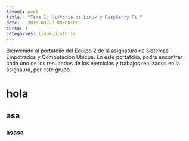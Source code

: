 ```yaml
---
layout: post
title:  "Tema 1: Historia de Linux y Raspberry Pi "
date:   2016-03-20 00:00:00
curso: 1
categories: linux,historia
---
```

Bienvenido al portafolio del Equipo 2 de la asignatura de Sistemas Empotrados y Computación Ubicua. En este portafolio, podrá encontrar cada uno de los resultados de los ejercicios y trabajos realizados en la asignaura, por este grupo.

# hola
## asa
### asasa